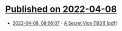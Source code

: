 # [Published on 2022-04-08](index.md)

* [2022-04-08, 08:06:07](https://news.ycombinator.com/item?id=30954520) - [A Secret Vice (1931) [pdf]](http://web.archive.org/web/20210731081315/http://faculty.smu.edu/bwheeler/tolkien/online_reader/T-ASecretVice.PDF)

